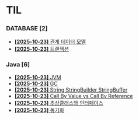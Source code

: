 # TIL
 
### DATABASE [2]
- [**[2025-10-23]**  관계 데이터 모델](https://github.com/A-lass/TIL/blob/main/DATABASE/관계_데이터_모델.md)
- [**[2025-10-23]**  트랜잭션](https://github.com/A-lass/TIL/blob/main/DATABASE/트랜잭션.md)
### Java [6]
- [**[2025-10-23]**  JVM](https://github.com/A-lass/TIL/blob/main/Java/JVM.md)
- [**[2025-10-23]**  GC](https://github.com/A-lass/TIL/blob/main/Java/GC.md)
- [**[2025-10-23]**  String StringBuilder StringBuffer](https://github.com/A-lass/TIL/blob/main/Java/String_StringBuilder_StringBuffer.md)
- [**[2025-10-23]**  Call By Value vs Call By Reference](https://github.com/A-lass/TIL/blob/main/Java/Call_By_Value_vs_Call_By_Reference.md)
- [**[2025-10-23]**  추상클래스와 인터페이스](https://github.com/A-lass/TIL/blob/main/Java/추상클래스와_인터페이스.md)
- [**[2025-10-23]**  동기화](https://github.com/A-lass/TIL/blob/main/Java/동기화.md)
